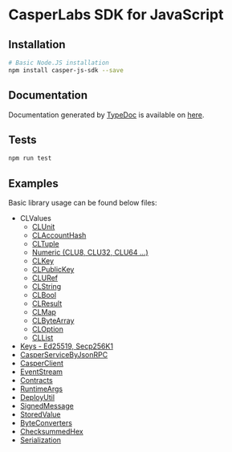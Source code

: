 # CasperLabs SDK for JavaScript

## Installation

```bash
# Basic Node.JS installation
npm install casper-js-sdk --save
```

## Documentation

Documentation generated by [TypeDoc](https://typedoc.org/) is available on [here](https://casper-ecosystem.github.io/casper-js-sdk).

## Tests

```bash
npm run test
```

## Examples

Basic library usage can be found below files:

- CLValues
  - [CLUnit](https://github.com/casper-ecosystem/casper-js-sdk/tree/dev/src/lib/CLValue/Unit.test.ts)
  - [CLAccountHash](https://github.com/casper-ecosystem/casper-js-sdk/tree/dev/src/lib/CLValue/AccountHash.test.ts)
  - [CLTuple](https://github.com/casper-ecosystem/casper-js-sdk/tree/dev/src/lib/CLValue/Tuple.test.ts)
  - [Numeric (CLU8, CLU32, CLU64 ...)](https://github.com/casper-ecosystem/casper-js-sdk/tree/dev/src/lib/CLValue/Numeric.test.ts)
  - [CLKey](https://github.com/casper-ecosystem/casper-js-sdk/tree/dev/src/lib/CLValue/Key.test.ts)
  - [CLPublicKey](https://github.com/casper-ecosystem/casper-js-sdk/tree/dev/src/lib/CLValue/PublicKey.test.ts)
  - [CLURef](https://github.com/casper-ecosystem/casper-js-sdk/tree/dev/src/lib/CLValue/URef.test.ts)
  - [CLString](https://github.com/casper-ecosystem/casper-js-sdk/tree/dev/src/lib/CLValue/String.test.ts)
  - [CLBool](https://github.com/casper-ecosystem/casper-js-sdk/tree/dev/src/lib/CLValue/Bool.test.ts)
  - [CLResult](https://github.com/casper-ecosystem/casper-js-sdk/tree/dev/src/lib/CLValue/Result.test.ts)
  - [CLMap](https://github.com/casper-ecosystem/casper-js-sdk/tree/dev/src/lib/CLValue/Map.test.ts)
  - [CLByteArray](https://github.com/casper-ecosystem/casper-js-sdk/tree/dev/src/lib/CLValue/ByteArray.test.ts)
  - [CLOption](https://github.com/casper-ecosystem/casper-js-sdk/tree/dev/src/lib/CLValue/Option.test.ts)
  - [CLList](https://github.com/casper-ecosystem/casper-js-sdk/tree/dev/src/lib/CLValue/List.test.ts)
- [Keys - Ed25519, Secp256K1](https://github.com/casper-ecosystem/casper-js-sdk/tree/dev/e2e/lib/Keys.test.ts)
- [CasperServiceByJsonRPC](https://github.com/casper-ecosystem/casper-js-sdk/tree/dev/e2e/rpc/RPC.test.ts)
- [CasperClient](https://github.com/casper-ecosystem/casper-js-sdk/tree/dev/e2e/lib/CasperClient.test.ts)
- [EventStream](https://github.com/casper-ecosystem/casper-js-sdk/tree/dev/e2e/services/EventStream.test.ts)
- [Contracts](https://github.com/casper-ecosystem/casper-js-sdk/tree/dev/src/lib/Contracts.test.ts)
- [RuntimeArgs](https://github.com/casper-ecosystem/casper-js-sdk/tree/dev/src/lib/RuntimeArgs.test.ts)
- [DeployUtil](https://github.com/casper-ecosystem/casper-js-sdk/tree/dev/src/lib/DeployUtil.test.ts)
- [SignedMessage](https://github.com/casper-ecosystem/casper-js-sdk/tree/dev/src/lib/SignedMessage.test.ts)
- [StoredValue](https://github.com/casper-ecosystem/casper-js-sdk/tree/dev/src/lib/StoredValue.test.ts)
- [ByteConverters](https://github.com/casper-ecosystem/casper-js-sdk/tree/dev/src/lib/ByteConverters.test.ts)
- [ChecksummedHex](https://github.com/casper-ecosystem/casper-js-sdk/tree/dev/src/lib/ChecksummedHex.test.ts)
- [Serialization](https://github.com/casper-ecosystem/casper-js-sdk/tree/dev/src/lib/Serialization.test.ts)
